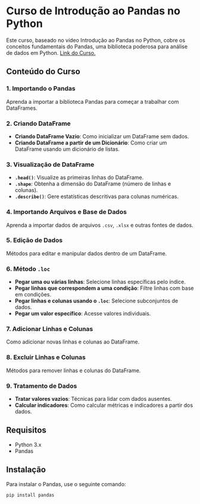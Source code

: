 # Curso de Introdução ao Pandas no Python

Este curso, baseado no vídeo Introdução ao Pandas no Python, cobre os conceitos fundamentais do Pandas, uma biblioteca poderosa para análise de dados em Python.
[Link do Curso.](https://www.youtube.com/watch?v=C0aj3FjN5e0)

## Conteúdo do Curso

### 1. Importando o Pandas
Aprenda a importar a biblioteca Pandas para começar a trabalhar com DataFrames.

### 2. Criando DataFrame
- **Criando DataFrame Vazio**: Como inicializar um DataFrame sem dados.
- **Criando DataFrame a partir de um Dicionário**: Como criar um DataFrame usando um dicionário de listas.

### 3. Visualização de DataFrame
- **`.head()`**: Visualize as primeiras linhas do DataFrame.
- **`.shape`**: Obtenha a dimensão do DataFrame (número de linhas e colunas).
- **`.describe()`**: Gere estatísticas descritivas para colunas numéricas.

### 4. Importando Arquivos e Base de Dados
Aprenda a importar dados de arquivos `.csv`, `.xlsx` e outras fontes de dados.

### 5. Edição de Dados
Métodos para editar e manipular dados dentro de um DataFrame.

### 6. Método `.loc`
- **Pegar uma ou várias linhas**: Selecione linhas específicas pelo índice.
- **Pegar linhas que correspondem a uma condição**: Filtre linhas com base em condições.
- **Pegar linhas e colunas usando o `.loc`**: Selecione subconjuntos de dados.
- **Pegar um valor específico**: Acesse valores individuais.

### 7. Adicionar Linhas e Colunas
Como adicionar novas linhas e colunas ao DataFrame.

### 8. Excluir Linhas e Colunas
Métodos para remover linhas e colunas do DataFrame.

### 9. Tratamento de Dados
- **Tratar valores vazios**: Técnicas para lidar com dados ausentes.
- **Calcular indicadores**: Como calcular métricas e indicadores a partir dos dados.

## Requisitos
- Python 3.x
- Pandas

## Instalação
Para instalar o Pandas, use o seguinte comando:
```bash
pip install pandas
